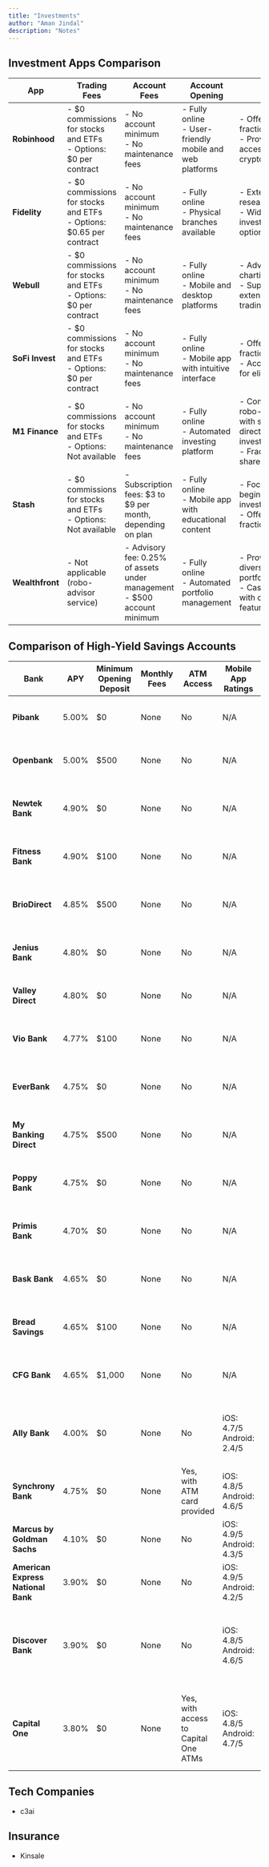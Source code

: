 ```yaml
---
title: "Investments"
author: "Aman Jindal"
description: "Notes"
---
```


## Investment Apps Comparison

| **App**         | **Trading Fees**                                                                 | **Account Fees**                                                                 | **Account Opening**                                                                 | **Notes**                                                                 |
|-----------------|----------------------------------------------------------------------------------|----------------------------------------------------------------------------------|-------------------------------------------------------------------------------------|---------------------------------------------------------------------------|
| **Robinhood**   | - $0 commissions for stocks and ETFs<br>- Options: $0 per contract               | - No account minimum<br>- No maintenance fees                                    | - Fully online<br>- User-friendly mobile and web platforms                          | - Offers fractional shares<br>- Provides access to cryptocurrencies      |
| **Fidelity**    | - $0 commissions for stocks and ETFs<br>- Options: $0.65 per contract            | - No account minimum<br>- No maintenance fees                                    | - Fully online<br>- Physical branches available                                     | - Extensive research tools<br>- Wide range of investment options         |
| **Webull**      | - $0 commissions for stocks and ETFs<br>- Options: $0 per contract               | - No account minimum<br>- No maintenance fees                                    | - Fully online<br>- Mobile and desktop platforms                                    | - Advanced charting tools<br>- Supports extended-hours trading           |
| **SoFi Invest** | - $0 commissions for stocks and ETFs<br>- Options: $0 per contract               | - No account minimum<br>- No maintenance fees                                    | - Fully online<br>- Mobile app with intuitive interface                             | - Offers fractional shares<br>- Access to IPOs for eligible users        |
| **M1 Finance**  | - $0 commissions for stocks and ETFs<br>- Options: Not available                 | - No account minimum<br>- No maintenance fees                                    | - Fully online<br>- Automated investing platform                                    | - Combines robo-advisor with self-directed investing<br>- Fractional shares available |
| **Stash**       | - $0 commissions for stocks and ETFs<br>- Options: Not available                 | - Subscription fees: $3 to $9 per month, depending on plan                       | - Fully online<br>- Mobile app with educational content                             | - Focuses on beginner investors<br>- Offers fractional shares            |
| **Wealthfront** | - Not applicable (robo-advisor service)                                          | - Advisory fee: 0.25% of assets under management<br>- $500 account minimum       | - Fully online<br>- Automated portfolio management                                  | - Provides diversified portfolios<br>- Cash account with checking features |

## Comparison of High-Yield Savings Accounts

| **Bank**                        | **APY** | **Minimum Opening Deposit** | **Monthly Fees** | **ATM Access** | **Mobile App Ratings**         | **Account Opening** | **Founded** | **Credit Rating**       | **FDIC Insured** | **Additional Features**                                   |
|---------------------------------|---------|-----------------------------|------------------|----------------|-------------------------------|---------------------|-------------|-------------------------|------------------|-----------------------------------------------------------|
| **Pibank**                      | 5.00%   | $0                          | None             | No             | N/A                           | Online              | 1984        | Not Rated              | Yes              | Online-only bank, competitive APY                        |
| **Openbank**                    | 5.00%   | $500                        | None             | No             | N/A                           | Online              | 2024        | Not Rated              | Yes              | Digital banking services, high APY                      |
| **Newtek Bank**                 | 4.90%   | $0                          | None             | No             | N/A                           | Online              | 1963        | Not Rated              | Yes              | Business banking services, competitive rates             |
| **Fitness Bank**                | 4.90%   | $100                        | None             | No             | N/A                           | Online              | 2002        | Not Rated              | Yes              | Health-focused incentives, high APY                     |
| **BrioDirect**                  | 4.85%   | $500                        | None             | No             | N/A                           | Online              | 1870        | BBB+ (Webster Bank)   | Yes              | Online savings account, competitive APY                 |
| **Jenius Bank**                 | 4.80%   | $0                          | None             | No             | N/A                           | Online              | 2024        | Not Rated              | Yes              | Digital banking platform, high APY                      |
| **Valley Direct**               | 4.80%   | $0                          | None             | No             | N/A                           | Online              | 1927        | Not Rated              | Yes              | Online-only bank, competitive rates                     |
| **Vio Bank**                    | 4.77%   | $100                        | None             | No             | N/A                           | Online              | 1952        | Not Rated              | Yes              | Online savings account, high APY                        |
| **EverBank**                    | 4.75%   | $0                          | None             | No             | N/A                           | Online              | 1998        | Not Rated              | Yes              | Online banking services, competitive rates              |
| **My Banking Direct**           | 4.75%   | $500                        | None             | No             | N/A                           | Online              | 1859        | Not Rated              | Yes              | Online savings account, high APY                        |
| **Poppy Bank**                  | 4.75%   | $0                          | None             | No             | N/A                           | Online              | 1984        | Not Rated              | Yes              | Online banking services, competitive rates              |
| **Primis Bank**                 | 4.70%   | $0                          | None             | No             | N/A                           | Online              | 2005        | Not Rated              | Yes              | Digital banking platform, high APY                      |
| **Bask Bank**                   | 4.65%   | $0                          | None             | No             | N/A                           | Online              | 1922        | Not Rated              | Yes              | Online savings account, competitive rates               |
| **Bread Savings**               | 4.65%   | $100                        | None             | No             | N/A                           | Online              | 1986        | Not Rated              | Yes              | Online savings account, high APY                        |
| **CFG Bank**                    | 4.65%   | $1,000                      | None             | No             | N/A                           | Online              | 1927        | Not Rated              | Yes              | Online banking services, competitive rates              |
| **Ally Bank**                   | 4.00%   | $0                          | None             | No             | iOS: 4.7/5<br>Android: 2.4/5   | Online              | 2009        | BBB (Stable Outlook)   | Yes              | Offers checking accounts, CDs, and investment services  |
| **Synchrony Bank**              | 4.75%   | $0                          | None             | Yes, with ATM card provided | iOS: 4.8/5<br>Android: 4.6/5 | Online              | 2003        | BBB- (Positive Outlook) | Yes              | Offers CDs and money market accounts                     |
| **Marcus by Goldman Sachs**     | 4.10%   | $0                          | None             | No             | iOS: 4.9/5<br>Android: 4.3/5   | Online              | 2016        | A+ (Stable Outlook)    | Yes              | Offers CDs and personal loans                           |
| **American Express National Bank** | 3.90% | $0                          | None             | No             | iOS: 4.9/5<br>Android: 4.2/5   | Online              | 1989        | A2 (Stable Outlook)    | Yes              | Offers CDs and credit cards                             |
| **Discover Bank**               | 3.90%   | $0                          | None             | No             | iOS: 4.8/5<br>Android: 4.6/5   | Online              | 1985        | A (Stable Outlook)     | Yes              | Offers a wide range of banking products, including credit cards and loans |
| **Capital One**                 | 3.80%   | $0                          | None             | Yes, with access to Capital One ATMs | iOS: 4.8/5<br>Android: 4.7/5 | Online and Branches | 1994        | A- (Stable Outlook)    | Yes              | Provides both online and branch services, with a variety of financial products |




## Tech Companies

- c3ai
  
## Insurance

- Kinsale
 
